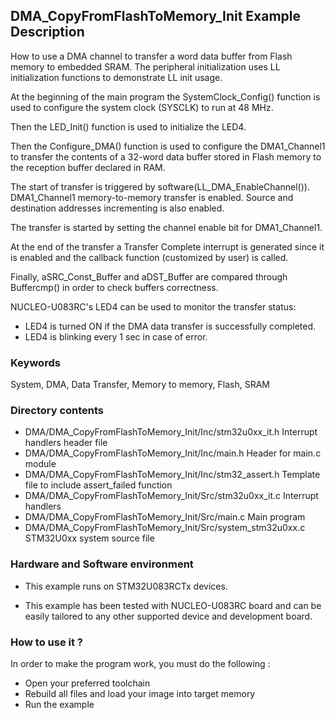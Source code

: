 ## <b>DMA_CopyFromFlashToMemory_Init Example Description</b>

How to use a DMA channel to transfer a word data buffer
from Flash memory to embedded SRAM. The peripheral initialization uses LL
initialization functions to demonstrate LL init usage.

At the beginning of the main program the SystemClock_Config() function is used to configure the system
clock (SYSCLK) to run at 48 MHz.

Then the LED_Init() function is used to initialize the LED4.

Then the Configure_DMA() function is used to configure the DMA1_Channel1 to transfer the contents of a 32-word data
buffer stored in Flash memory to the reception buffer declared in RAM.

The start of transfer is triggered by software(LL_DMA_EnableChannel()). DMA1_Channel1 memory-to-memory
transfer is enabled. Source and destination addresses incrementing is also enabled.

The transfer is started by setting the channel enable bit for DMA1_Channel1.

At the end of the transfer a Transfer Complete interrupt is generated since it
is enabled and the callback function (customized by user) is called.

Finally, aSRC_Const_Buffer and aDST_Buffer are compared through Buffercmp() in order to 
check buffers correctness.  

NUCLEO-U083RC's LED4 can be used to monitor the transfer status:

  - LED4 is turned ON if the DMA data transfer is successfully completed.
  - LED4 is blinking every 1 sec in case of error.

### <b>Keywords</b>

System, DMA, Data Transfer, Memory to memory, Flash, SRAM


### <b>Directory contents</b>

  - DMA/DMA_CopyFromFlashToMemory_Init/Inc/stm32u0xx_it.h          Interrupt handlers header file
  - DMA/DMA_CopyFromFlashToMemory_Init/Inc/main.h                  Header for main.c module  
  - DMA/DMA_CopyFromFlashToMemory_Init/Inc/stm32_assert.h          Template file to include assert_failed function
  - DMA/DMA_CopyFromFlashToMemory_Init/Src/stm32u0xx_it.c          Interrupt handlers
  - DMA/DMA_CopyFromFlashToMemory_Init/Src/main.c                  Main program
  - DMA/DMA_CopyFromFlashToMemory_Init/Src/system_stm32u0xx.c      STM32U0xx system source file

### <b>Hardware and Software environment</b>

  - This example runs on STM32U083RCTx devices.
    
  - This example has been tested with NUCLEO-U083RC board and can be
    easily tailored to any other supported device and development board.

### <b>How to use it ?</b>

In order to make the program work, you must do the following :

 - Open your preferred toolchain 
 - Rebuild all files and load your image into target memory
 - Run the example
